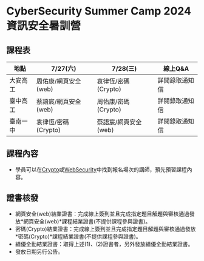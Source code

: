 # CyberSecurity Summer Camp 2024 資訊安全暑訓營

## 課程表
| 地點 | 7/27(六) | 7/28(三) | 線上Q&A | 
| ----- | ----- | ----- | ----- |
| 大安高工 | 周佑康/網頁安全(web) | 袁律恆/密碼(Crypto) | 詳閱錄取通知信 |
| 臺中高工 | 蔡語宸/網頁安全(web) | 周佑康/密碼(Crypto) | 詳閱錄取通知信 | 
| 臺南一中 | 袁律恆/密碼(Crypto) | 蔡語宸/網頁安全(web) |詳閱錄取通知信 |  

## 課程內容

- 學員可以在[Crypto](https://github.com/MyFirstSecurity2020/SecuritySummerCamp2024A/tree/main/Crypto)或[WebSecurity](https://github.com/MyFirstSecurity2020/SecuritySummerCamp2024A/tree/main/WebSecurity)中找到報名場次的講師，預先預習課程內容。

## 證書核發
- 網頁安全(web)結業證書：完成線上簽到並且完成指定題目解題與審核通過發放*網頁安全(web)*課程結業證書(不提供課程參與證書)。
- 密碼(Crypto)結業證書：完成線上簽到並且完成指定題目解題與審核通過發放*密碼(Crypto)*課程結業證書(不提供課程參與證書)。
- 績優全勤結業證書：取得上述(1)、(2)證書者，另外發放績優全勤結業證書。
- 發放日期另行公告。
